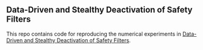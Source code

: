 ## Data-Driven and Stealthy Deactivation of Safety Filters
This repo contains code for reproducing the numerical experiments in [Data-Driven and Stealthy Deactivation of Safety Filters](https://arxiv.org/abs/2412.01346).
